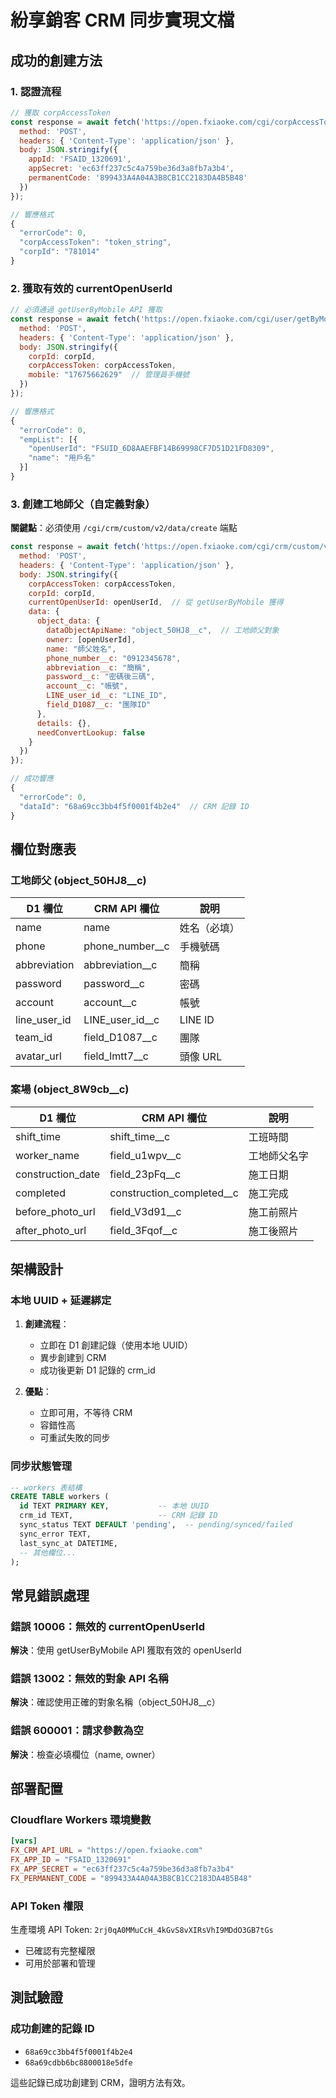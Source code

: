 # 紛享銷客 CRM 同步實現文檔

## 成功的創建方法

### 1. 認證流程
```javascript
// 獲取 corpAccessToken
const response = await fetch('https://open.fxiaoke.com/cgi/corpAccessToken/get/V2', {
  method: 'POST',
  headers: { 'Content-Type': 'application/json' },
  body: JSON.stringify({
    appId: 'FSAID_1320691',
    appSecret: 'ec63ff237c5c4a759be36d3a8fb7a3b4',
    permanentCode: '899433A4A04A3B8CB1CC2183DA4B5B48'
  })
});

// 響應格式
{
  "errorCode": 0,
  "corpAccessToken": "token_string",
  "corpId": "781014"
}
```

### 2. 獲取有效的 currentOpenUserId
```javascript
// 必須通過 getUserByMobile API 獲取
const response = await fetch('https://open.fxiaoke.com/cgi/user/getByMobile', {
  method: 'POST',
  headers: { 'Content-Type': 'application/json' },
  body: JSON.stringify({
    corpId: corpId,
    corpAccessToken: corpAccessToken,
    mobile: "17675662629"  // 管理員手機號
  })
});

// 響應格式
{
  "errorCode": 0,
  "empList": [{
    "openUserId": "FSUID_6D8AAEFBF14B69998CF7D51D21FD8309",
    "name": "用戶名"
  }]
}
```

### 3. 創建工地師父（自定義對象）

**關鍵點**：必須使用 `/cgi/crm/custom/v2/data/create` 端點

```javascript
const response = await fetch('https://open.fxiaoke.com/cgi/crm/custom/v2/data/create', {
  method: 'POST',
  headers: { 'Content-Type': 'application/json' },
  body: JSON.stringify({
    corpAccessToken: corpAccessToken,
    corpId: corpId,
    currentOpenUserId: openUserId,  // 從 getUserByMobile 獲得
    data: {
      object_data: {
        dataObjectApiName: "object_50HJ8__c",  // 工地師父對象
        owner: [openUserId],
        name: "師父姓名",
        phone_number__c: "0912345678",
        abbreviation__c: "簡稱",
        password__c: "密碼後三碼",
        account__c: "帳號",
        LINE_user_id__c: "LINE_ID",
        field_D1087__c: "團隊ID"
      },
      details: {},
      needConvertLookup: false
    }
  })
});

// 成功響應
{
  "errorCode": 0,
  "dataId": "68a69cc3bb4f5f0001f4b2e4"  // CRM 記錄 ID
}
```

## 欄位對應表

### 工地師父 (object_50HJ8__c)
| D1 欄位 | CRM API 欄位 | 說明 |
|---------|--------------|------|
| name | name | 姓名（必填） |
| phone | phone_number__c | 手機號碼 |
| abbreviation | abbreviation__c | 簡稱 |
| password | password__c | 密碼 |
| account | account__c | 帳號 |
| line_user_id | LINE_user_id__c | LINE ID |
| team_id | field_D1087__c | 團隊 |
| avatar_url | field_Imtt7__c | 頭像 URL |

### 案場 (object_8W9cb__c)
| D1 欄位 | CRM API 欄位 | 說明 |
|---------|--------------|------|
| shift_time | shift_time__c | 工班時間 |
| worker_name | field_u1wpv__c | 工地師父名字 |
| construction_date | field_23pFq__c | 施工日期 |
| completed | construction_completed__c | 施工完成 |
| before_photo_url | field_V3d91__c | 施工前照片 |
| after_photo_url | field_3Fqof__c | 施工後照片 |

## 架構設計

### 本地 UUID + 延遲綁定
1. **創建流程**：
   - 立即在 D1 創建記錄（使用本地 UUID）
   - 異步創建到 CRM
   - 成功後更新 D1 記錄的 crm_id

2. **優點**：
   - 立即可用，不等待 CRM
   - 容錯性高
   - 可重試失敗的同步

### 同步狀態管理
```sql
-- workers 表結構
CREATE TABLE workers (
  id TEXT PRIMARY KEY,           -- 本地 UUID
  crm_id TEXT,                   -- CRM 記錄 ID
  sync_status TEXT DEFAULT 'pending',  -- pending/synced/failed
  sync_error TEXT,
  last_sync_at DATETIME,
  -- 其他欄位...
);
```

## 常見錯誤處理

### 錯誤 10006：無效的 currentOpenUserId
**解決**：使用 getUserByMobile API 獲取有效的 openUserId

### 錯誤 13002：無效的對象 API 名稱
**解決**：確認使用正確的對象名稱（object_50HJ8__c）

### 錯誤 600001：請求參數為空
**解決**：檢查必填欄位（name, owner）

## 部署配置

### Cloudflare Workers 環境變數
```toml
[vars]
FX_CRM_API_URL = "https://open.fxiaoke.com"
FX_APP_ID = "FSAID_1320691"
FX_APP_SECRET = "ec63ff237c5c4a759be36d3a8fb7a3b4"
FX_PERMANENT_CODE = "899433A4A04A3B8CB1CC2183DA4B5B48"
```

### API Token 權限
生產環境 API Token: `2rj0qA0MMuCcH_4kGvS8vXIRsVhI9MDdO3GB7tGs`
- 已確認有完整權限
- 可用於部署和管理

## 測試驗證

### 成功創建的記錄 ID
- `68a69cc3bb4f5f0001f4b2e4`
- `68a69cdbb6bc8800018e5dfe`

這些記錄已成功創建到 CRM，證明方法有效。
